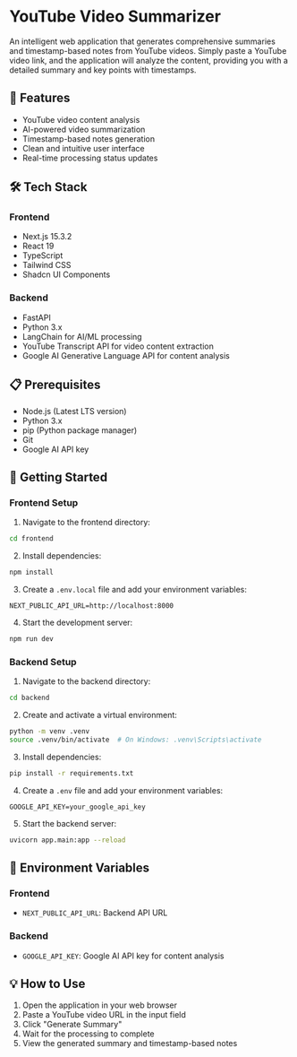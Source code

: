 # YouTube Video Summarizer

An intelligent web application that generates comprehensive summaries and timestamp-based notes from YouTube videos. Simply paste a YouTube video link, and the application will analyze the content, providing you with a detailed summary and key points with timestamps.

## 🚀 Features

- YouTube video content analysis
- AI-powered video summarization
- Timestamp-based notes generation
- Clean and intuitive user interface
- Real-time processing status updates

## 🛠️ Tech Stack

### Frontend
- Next.js 15.3.2
- React 19
- TypeScript
- Tailwind CSS
- Shadcn UI Components

### Backend
- FastAPI
- Python 3.x
- LangChain for AI/ML processing
- YouTube Transcript API for video content extraction
- Google AI Generative Language API for content analysis

## 📋 Prerequisites

- Node.js (Latest LTS version)
- Python 3.x
- pip (Python package manager)
- Git
- Google AI API key

## 🚀 Getting Started

### Frontend Setup

1. Navigate to the frontend directory:
```bash
cd frontend
```

2. Install dependencies:
```bash
npm install
```

3. Create a `.env.local` file and add your environment variables:
```env
NEXT_PUBLIC_API_URL=http://localhost:8000
```

4. Start the development server:
```bash
npm run dev
```

### Backend Setup

1. Navigate to the backend directory:
```bash
cd backend
```

2. Create and activate a virtual environment:
```bash
python -m venv .venv
source .venv/bin/activate  # On Windows: .venv\Scripts\activate
```

3. Install dependencies:
```bash
pip install -r requirements.txt
```

4. Create a `.env` file and add your environment variables:
```env
GOOGLE_API_KEY=your_google_api_key
```

5. Start the backend server:
```bash
uvicorn app.main:app --reload
```

## 🔧 Environment Variables

### Frontend
- `NEXT_PUBLIC_API_URL`: Backend API URL

### Backend
- `GOOGLE_API_KEY`: Google AI API key for content analysis

## 💡 How to Use

1. Open the application in your web browser
2. Paste a YouTube video URL in the input field
3. Click "Generate Summary"
4. Wait for the processing to complete
5. View the generated summary and timestamp-based notes
